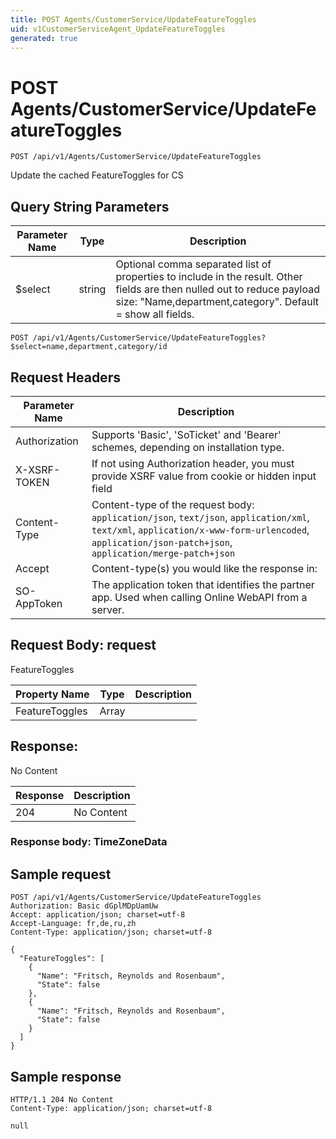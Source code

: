 ```yaml
---
title: POST Agents/CustomerService/UpdateFeatureToggles
uid: v1CustomerServiceAgent_UpdateFeatureToggles
generated: true
---
```


# POST Agents/CustomerService/UpdateFeatureToggles

```http
POST /api/v1/Agents/CustomerService/UpdateFeatureToggles
```

Update the cached FeatureToggles for CS







## Query String Parameters

| Parameter Name | Type |  Description |
|----------------|------|--------------|
| $select | string |  Optional comma separated list of properties to include in the result. Other fields are then nulled out to reduce payload size: "Name,department,category". Default = show all fields. |

```http
POST /api/v1/Agents/CustomerService/UpdateFeatureToggles?$select=name,department,category/id
```


## Request Headers

| Parameter Name | Description |
|----------------|-------------|
| Authorization  | Supports 'Basic', 'SoTicket' and 'Bearer' schemes, depending on installation type. |
| X-XSRF-TOKEN   | If not using Authorization header, you must provide XSRF value from cookie or hidden input field |
| Content-Type | Content-type of the request body: `application/json`, `text/json`, `application/xml`, `text/xml`, `application/x-www-form-urlencoded`, `application/json-patch+json`, `application/merge-patch+json` |
| Accept         | Content-type(s) you would like the response in:  |
| SO-AppToken | The application token that identifies the partner app. Used when calling Online WebAPI from a server. |

## Request Body: request 

FeatureToggles 

| Property Name | Type |  Description |
|----------------|------|--------------|
| FeatureToggles | Array |  |

## Response:

No Content

| Response | Description |
|----------------|-------------|
| 204 | No Content |

### Response body: TimeZoneData


## Sample request

```http!
POST /api/v1/Agents/CustomerService/UpdateFeatureToggles
Authorization: Basic dGplMDpUamUw
Accept: application/json; charset=utf-8
Accept-Language: fr,de,ru,zh
Content-Type: application/json; charset=utf-8

{
  "FeatureToggles": [
    {
      "Name": "Fritsch, Reynolds and Rosenbaum",
      "State": false
    },
    {
      "Name": "Fritsch, Reynolds and Rosenbaum",
      "State": false
    }
  ]
}
```

## Sample response

```http_
HTTP/1.1 204 No Content
Content-Type: application/json; charset=utf-8

null
```